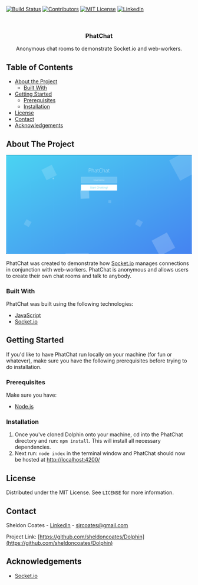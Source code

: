 <!-- PROJECT SHIELDS -->
[![Build Status][build-shield]]()
[![Contributors][contributors-shield]]()
[![MIT License][license-shield]][license-url]
[![LinkedIn][linkedin-shield]][linkedin-url]


<!-- PROJECT LOGO -->
<br />
<p align="center">
  <h3 align="center">PhatChat</h3>

  <p align="center">
    Anonymous chat rooms to demonstrate Socket.io and web-workers.

  </p>
</p>



<!-- TABLE OF CONTENTS -->
## Table of Contents

* [About the Project](#about-the-project)
  * [Built With](#built-with)
* [Getting Started](#getting-started)
  * [Prerequisites](#prerequisites)
  * [Installation](#installation)
* [License](#license)
* [Contact](#contact)
* [Acknowledgements](#acknowledgements)



<!-- ABOUT THE PROJECT -->
## About The Project

[![Product Name Screen Shot][product-screenshot]](https://github.com/sheldoncoates/PhatChat)

PhatChat was created to demonstrate how [Socket.io](https://socket.io/) manages connections in conjunction with web-workers. PhatChat is anonymous and allows users to create their own chat rooms and talk to anybody.

### Built With
PhatChat was built using the following technologies:
* [JavaScript](https://www.javascript.com/)
* [Socket.io](https://socket.io/)


<!-- GETTING STARTED -->
## Getting Started

If you'd like to have PhatChat run locally on your machine (for fun or whatever), make sure you have the following prerequisites before trying to do installation.

### Prerequisites

Make sure you have:
* [Node.js](https://nodejs.org/en/)

### Installation

1. Once you've cloned Dolphin onto your machine, cd into the PhatChat directory and run: `npm install`. This will install all necessary dependencies.
2. Next run: `node index` in the terminal window and PhatChat should now be hosted at [http://localhost:4200/](http://localhost:3200/)


<!-- LICENSE -->
## License

Distributed under the MIT License. See `LICENSE` for more information.

<!-- CONTACT -->
## Contact

Sheldon Coates - [LinkedIn](https://www.linkedin.com/in/sheldoncoates/) - sjrcoates@gmail.com 

Project Link: [https://github.com/sheldoncoates/Dolphin](https://github.com/sheldoncoates/Dolphin)


<!-- ACKNOWLEDGEMENTS -->
## Acknowledgements
* [Socket.io](https://socket.io/)


<!-- MARKDOWN LINKS & IMAGES -->
[build-shield]: https://img.shields.io/badge/build-passing-brightgreen.svg?style=flat-square
[contributors-shield]: https://img.shields.io/badge/contributors-1-orange.svg?style=flat-square
[license-shield]: https://img.shields.io/badge/license-MIT-blue.svg?style=flat-square
[license-url]: https://choosealicense.com/licenses/mit
[linkedin-shield]: https://img.shields.io/badge/-LinkedIn-black.svg?style=flat-square&logo=linkedin&colorB=555
[linkedin-url]: https://linkedin.com/in/sheldoncoates
[product-screenshot]: /screenshot.png
